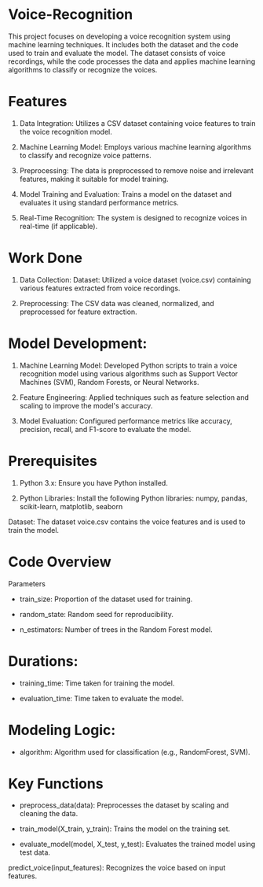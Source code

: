 # Voice-Recognition
This project focuses on developing a voice recognition system using machine learning techniques. It includes both the dataset and the code used to train and evaluate the model. The dataset consists of voice recordings, while the code processes the data and applies machine learning algorithms to classify or recognize the voices.

# Features
1. Data Integration: Utilizes a CSV dataset containing voice features to train the voice recognition model.

2. Machine Learning Model: Employs various machine learning algorithms to classify and recognize voice patterns.

3. Preprocessing: The data is preprocessed to remove noise and irrelevant features, making it suitable for model training.

4. Model Training and Evaluation: Trains a model on the dataset and evaluates it using standard performance metrics.

5. Real-Time Recognition: The system is designed to recognize voices in real-time (if applicable).

# Work Done
1. Data Collection:
Dataset: Utilized a voice dataset (voice.csv) containing various features extracted from voice recordings.

2. Preprocessing: The CSV data was cleaned, normalized, and preprocessed for feature extraction.

# Model Development:
1. Machine Learning Model: Developed Python scripts to train a voice recognition model using various algorithms such as Support Vector Machines (SVM), Random Forests, or Neural Networks.

2. Feature Engineering: Applied techniques such as feature selection and scaling to improve the model's accuracy.

3. Model Evaluation: Configured performance metrics like accuracy, precision, recall, and F1-score to evaluate the model.


# Prerequisites
1. Python 3.x: Ensure you have Python installed.

2. Python Libraries: Install the following Python libraries:
            numpy, pandas, scikit-learn, matplotlib, seaborn

Dataset: The dataset voice.csv contains the voice features and is used to train the model.

# Code Overview
Parameters 
-  train_size: Proportion of the dataset used for training.

-  random_state: Random seed for reproducibility.

-  n_estimators: Number of trees in the Random Forest model.

# Durations:
- training_time: Time taken for training the model.

- evaluation_time: Time taken to evaluate the model.

# Modeling Logic:
- algorithm: Algorithm used for classification (e.g., RandomForest, SVM).

# Key Functions
- preprocess_data(data): Preprocesses the dataset by scaling and cleaning the data.

- train_model(X_train, y_train): Trains the model on the training set.

- evaluate_model(model, X_test, y_test): Evaluates the trained model using test data.

predict_voice(input_features): Recognizes the voice based on input features.
